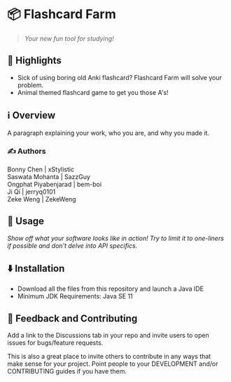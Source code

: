 # 📦 Flashcard Farm

> *Your new fun tool for studying!*


## 🌟 Highlights

- Sick of using boring old Anki flashcard? Flashcard Farm will solve your problem. 
- Animal themed flashcard game to get you those A's!

## ℹ️ Overview

A paragraph explaining your work, who you are, and why you made it.


### ✍️ Authors

Bonny Chen | xStylistic \
Saswata Mohanta | SazzGuy \
Ongphat Piyabenjarad | bem-boi \
Ji Qi | jerryq0101 \
Zeke Weng | ZekeWeng

## 🚀 Usage

*Show off what your software looks like in action! Try to limit it to one-liners if possible and don't delve into API specifics.*




## ⬇️ Installation

- Download all the files from this repository and launch a Java IDE
- Minimum JDK Requirements: Java SE 11

## 💭 Feedback and Contributing

Add a link to the Discussions tab in your repo and invite users to open issues for bugs/feature requests.

This is also a great place to invite others to contribute in any ways that make sense for your project. Point people to your DEVELOPMENT and/or CONTRIBUTING guides if you have them.
